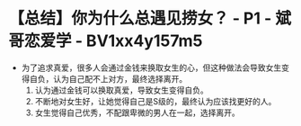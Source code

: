 # 【总结】你为什么总遇见捞女？ - P1 - 斌哥恋爱学 - BV1xx4y157m5

-   为了追求真爱，很多人会通过金钱来换取女生的心，但这种做法会导致女生变得自负，认为自己配不上对方，最终选择离开。
    1.  认为通过金钱可以换取真爱，导致女生变得自负。
    2.  不断地对女生好，让她觉得自己是S级的，最终认为应该找更好的人。
    3.  女生觉得自己优秀，不配跟卑微的男人在一起，选择离开。